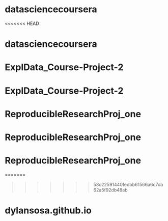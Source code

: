 # datasciencecoursera
<<<<<<< HEAD
# datasciencecoursera
# ExplData_Course-Project-2
# ExplData_Course-Project-2
# ReproducibleResearchProj_one
# ReproducibleResearchProj_one
# ReproducibleResearchProj_one
=======
>>>>>>> 58c22591440fedbb61566a6c7da62a5f92db48ab
# dylansosa.github.io
